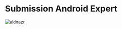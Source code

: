 # Submission Android Expert

[![aldnazr](https://circleci.com/gh/aldnazr/android-expert.svg?style=svg)](https://circleci.com/gh/aldnazr/android-expert)

